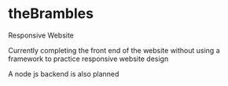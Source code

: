 # theBrambles

Responsive Website 

Currently completing the front end of the website without using a framework to practice responsive website design

A node js backend is also planned
